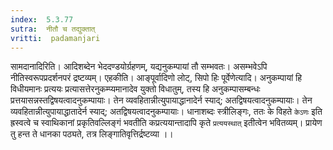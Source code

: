 ```yaml
---
index:  5.3.77
sutra:  नीतौ च तद्युक्तात्
vritti:  padamanjari
---
```


सामदानादिरिति। आदिशब्देन भेददण्डयोर्ग्रहणम्, यद्यनुकम्पायां तौ सम्भवतः। असम्भवेऽपि नीतिस्वरूपप्रदर्शनपरं द्रष्टव्यम्। एहकीति। आङ्पूर्वादिणो लोट्, सिपो हिः पूर्वेणेत्यादि। अनुकम्पायां हि विधीयमानः प्रत्ययः प्रत्यासत्तेरनुकम्प्यमानादेव युक्तो विधातुम्, तस्य हि अनुकम्पासम्बन्धः प्रत्तयासन्नस्तद्विषयत्वादनुकम्पायाः। तेन व्यवहितान्नीत्युपायाद्धानादेर्न स्याद्; अतद्विषयत्वादनुकम्पायाः। तेन व्यवहितान्नीत्युपायाद्धातादेर्न स्याद्; अतद्विषयत्वादनुकम्पायाः। धानाशब्दः स्त्रीलिङ्गः, ततः के विहते `केऽणः` इति ह्रस्वत्वे च स्वाथिकानां प्रकृतिवल्लिङ्गं भवतीति कप्रत्ययान्तादापि कृते `प्रत्ययस्थात्` इतीत्वेन भवितव्यम्। प्रायेण तु हन्त ते धानका पठ्यते, तत्र लिङ्गातिवृत्तिर्द्रष्टव्या ।।

